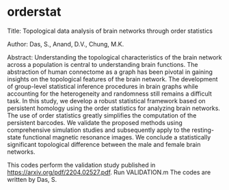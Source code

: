 # orderstat

Title: Topological data analysis of brain networks through order statistics

Author: Das, S., Anand, D.V., Chung, M.K. 

Abstract: Understanding the topological characteristics of the brain network across a population is central to understanding brain functions. 
The abstraction of human connectome as a graph has been pivotal in gaining insights on the topological features of the brain network. 
The development of group-level statistical inference procedures in brain graphs while accounting for the heterogeneity and randomness still 
remains a difficult task. In this study, we develop a robust statistical framework based on persistent homology using the order statistics 
for analyzing brain networks. The use of order statistics greatly simplifies the computation of the persistent barcodes. We validate the 
proposed methods using comprehensive simulation studies and subsequently apply to the resting-state functional magnetic resonance images. 
We conclude a statistically significant topological difference between the male and female brain networks.

This codes perform the validation study published in https://arxiv.org/pdf/2204.02527.pdf. Run VALIDATION.m
The codes are written by Das, S. 
